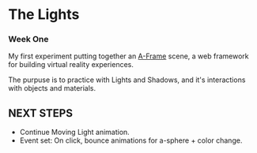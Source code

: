 # The Lights

### Week One

My first experiment putting together an [A-Frame](https://aframe.io) scene, a web framework for building virtual reality experiences.

The purpuse is to practice with Lights and Shadows, and it's interactions with objects and materials.

## NEXT STEPS

- Continue Moving Light animation.
- Event set: On click, bounce animations for a-sphere + color change.